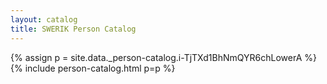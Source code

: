 ```yaml
---
layout: catalog
title: SWERIK Person Catalog
---
```

{% assign p = site.data._person-catalog.i-TjTXd1BhNmQYR6chLowerA %}
{% include person-catalog.html p=p %}


